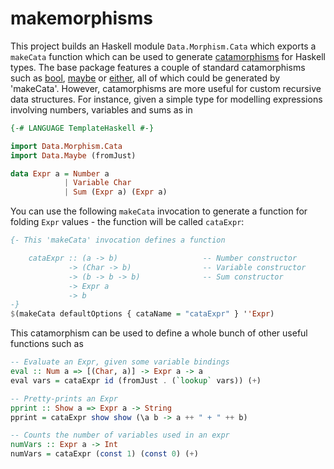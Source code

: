makemorphisms
=============

This project builds an Haskell module `Data.Morphism.Cata` which exports a
`makeCata` function which can be used to generate
[catamorphisms](http://www.haskell.org/haskellwiki/Catamorphisms) for Haskell
types. The base package features a couple of standard catamorphisms such as
[bool](http://hackage.haskell.org/package/base-4.7.0.1/docs/Data-Bool.html#v:bool),
[maybe](http://hackage.haskell.org/package/base-4.7.0.1/docs/Data-Maybe.html#v:maybe)
or
[either](http://hackage.haskell.org/package/base-4.7.0.1/docs/Data-Either.html#v:either),
all of which could be generated by 'makeCata'. However, catamorphisms are more
useful for custom recursive data structures. For instance, given a simple type
for modelling expressions involving numbers, variables and sums as in

``` haskell
{-# LANGUAGE TemplateHaskell #-}

import Data.Morphism.Cata
import Data.Maybe (fromJust)

data Expr a = Number a
            | Variable Char
            | Sum (Expr a) (Expr a)
```

You can use the following `makeCata` invocation to generate a function for folding `Expr`
values - the function will be called `cataExpr`:

``` haskell
{- This 'makeCata' invocation defines a function

    cataExpr :: (a -> b)                   -- Number constructor
             -> (Char -> b)                -- Variable constructor
             -> (b -> b -> b)              -- Sum constructor
             -> Expr a
             -> b
-}
$(makeCata defaultOptions { cataName = "cataExpr" } ''Expr)
```

This catamorphism can be used to define a whole bunch of other useful functions such as

``` haskell
-- Evaluate an Expr, given some variable bindings
eval :: Num a => [(Char, a)] -> Expr a -> a
eval vars = cataExpr id (fromJust . (`lookup` vars)) (+)

-- Pretty-prints an Expr
pprint :: Show a => Expr a -> String
pprint = cataExpr show show (\a b -> a ++ " + " ++ b)

-- Counts the number of variables used in an expr
numVars :: Expr a -> Int
numVars = cataExpr (const 1) (const 0) (+)
```

